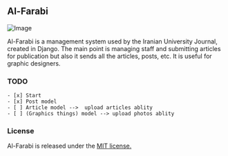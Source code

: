 ## Al-Farabi

![Image](http://s11.picofile.com/file/8405506626/repository_open_graph_template.png)


Al-Farabi is a management system used by the Iranian University Journal, created in Django. The main point is managing staff and submitting articles for publication but also it sends all the articles, posts, etc. It is useful for graphic designers.




### TODO
```todo
- [x] Start
- [x] Post model
- [ ] Article model -->  upload articles ablity
- [ ] (Graphics things) model --> upload photos ablity
```
### License

Al-Farabi is released under the [MIT license.](https://github.com/M-b850/Al-Farabi/blob/master/LICENSE)

